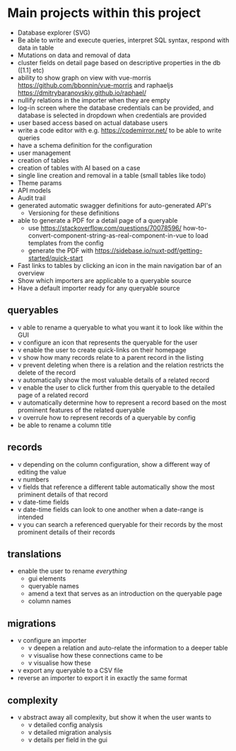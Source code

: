 # Main projects within this project

- Database explorer (SVG)
- Be able to write and execute queries, interpret SQL syntax, respond with data in table
- Mutations on data and removal of data
- cluster fields on detail page based on descriptive properties in the db ([1.1] etc)
- ability to show graph on view with vue-morris https://github.com/bbonnin/vue-morris and raphaeljs https://dmitrybaranovskiy.github.io/raphael/
- nullify relations in the importer when they are empty
- log-in screen where the database credentials can be provided, and database is selected in dropdown when credentials are provided
- user based access based on actual database users
- write a code editor with e.g. https://codemirror.net/ to be able to write queries
- have a schema definition for the configuration
- user management
- creation of tables
- creation of tables with AI based on a case
- single line creation and removal in a table (small tables like todo)
- Theme params
- API models 
- Audit trail
- generated automatic swagger definitions for auto-generated API's
  - Versioning for these definitions
- able to generate a PDF for a detail page of a queryable
  - use https://stackoverflow.com/questions/70078596/ how-to-convert-component-string-as-real-component-in-vue to load templates from the config
  - generate the PDF with https://sidebase.io/nuxt-pdf/getting-started/quick-start
- Fast links to tables by clicking an icon in the main navigation bar of an overview
- Show which importers are applicable to a queryable source
- Have a default importer ready for any queryable source

## queryables
- v able to rename a queryable to what you want it to look like within the GUI
- v configure an icon that represents the queryable for the user
- v enable the user to create quick-links on their homepage
- v show how many records relate to a parent record in the listing
- v prevent deleting when there is a relation and the relation restricts the delete of the record
- v automatically show the most valuable details of a related record
- v enable the user to click further from this queryable to the detailed page of a related record
- v automatically determine how to represent a record based on the most prominent features of the related queryable
- v overrule how to represent records of a queryable by config
- be able to rename a column title


## records
- v depending on the column configuration, show a different way of editing the value
- v numbers
- v fields that reference a different table automatically show the most priminent details of that record
- v date-time fields 
- v date-time fields can look to one another when a date-range is intended
- v you can search a referenced queryable for their records by the most prominent details of their records

## translations
- enable the user to rename *everything*
  - gui elements
  - queryable names
  - amend a text that serves as an introduction on the queryable page
  - column names

## migrations
- v configure an importer
  - v deepen a relation and auto-relate the information to a deeper table
  - v visualise how these connections came to be
  - v visualise how these 
- v export any queryable to a CSV file
- reverse an importer to export it in exactly the same format

## complexity
- v abstract away all complexity, but show it when the user wants to
  - v detailed config analysis
  - v detailed migration analysis
  - v details per field in the gui
